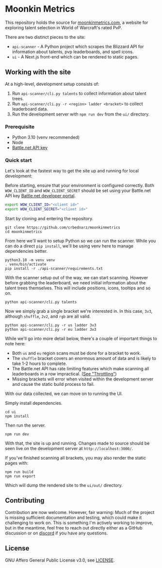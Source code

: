 # Moonkin Metrics

This repository holds the source for [moonkinmetrics.com](https://moonkinmetrics.com), a website for exploring talent selection in World of Warcraft's rated PvP.

There are two distinct pieces to the site:
- `api-scanner` - A Python project which scrapes the Blizzard API for information about talents, pvp leaderboards, and spell icons.
- `ui` - A Next.js front-end which can be rendered to static pages.

## Working with the site

At a high-level, development setup consists of:
1. Run `api-scanner/cli.py talents` to collect information about talent trees.
2. Run `api-scanner/cli.py -r <region> ladder <bracket>` to collect leaderboard data.
3. Run the development server with `npm run dev` from the `ui/` directory.

### Prerequisite

- Python 3.10 (venv recommended)
- Node
- [Battle.net API key](https://develop.battle.net/)

### Quick start

Let's look at the fastest way to get the site up and running for local development:

Before starting, ensure that your environment is configured correctly.
Both `WOW_CLIENT_ID` and `WOW_CLIENT_SECRET` should be set using your Battle.net API key [Battle.net developer portal](https://develop.battle.net/).

```sh
export WOW_CLIENT_ID="<client id>"
export WOW_CLIENT_SECRET="<client id>"
```

Start by cloning and entering the repository.

```
git clone https://github.com/crbednarz/moonkinmetrics
cd moonkinmetrics
```

From here we'll want to setup Python so we can run the scanner. While you can do a direct `pip install`, we'll be using venv here to manage dependencies better.  
```
python3.10 -m venv venv
. venv/bin/activate
pip install -r ./api-scanner/requirements.txt
```

With the scanner setup out of the way, we can start scanning. However before grabbing the leaderboard, we need initial information about the talent trees themselves. This will include positions, icons, tooltips and so on.  
```
python api-scanner/cli.py talents
```

Now we simply grab a single bracket we're interested in. In this case, `3v3`, although `shuffle`, `2v2`, and `rgb` are all valid.
```
python api-scanner/cli.py -r us ladder 3v3
python api-scanner/cli.py -r eu ladder 3v3
```

While we'll go into more detail below, there's a couple of important things to note here:  
- Both `us` and `eu` region scans must be done for a bracket to work.
- The `shuffle` bracket covers an enormous amount of data and is likely to take 1-2 hours to complete.
- The Battle.net API has rate limiting features which make scanning all leaderboards in a row impractical. ([See "Throttling"](https://develop.battle.net/documentation/guides/getting-started))
- Missing brackets will error when visited within the development server and cause the static build process to fail.

With our data collected, we can move on to running the UI.

Simply install dependencies.

```
cd ui
npm install
```

Then run the server.
```
npm run dev
```

With that, the site is up and running. Changes made to source should be seen live on the development server at `http://localhost:3000/`.

If you've finished scanning all brackets, you may also render the static pages with:
```
npm run build
npm run export
```

Which will dump the rendered site to the `ui/out/` directory.

## Contributing

Contribution are now welcome. However, fair warning: Much of the project is missing sufficient documentation and testing, which could make it challenging to work on. This is something I'm actively working to improve, but in the meantime, feel free to reach out directly either as a GitHub discussion or on [discord](https://discord.gg/t7XmtxwNNF) if you have any questions.

## License

GNU Affero General Public License v3.0, see [LICENSE](https://github.com/crbednarz/moonkinmetrics/blob/master/LICENSE).
